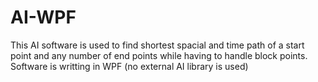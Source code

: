 # AI-WPF
This AI software is used to find shortest spacial and time path of a start point and any number of end points while having to handle block points. Software is writting in WPF (no external AI library is used)
